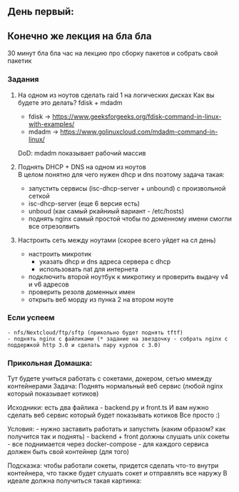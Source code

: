 ## День первый: 

## Конечно же лекция на бла бла 
30 минут бла бла
час на лекцию про сборку пакетов и собрать свой пакетик

### Задания
1. На одном из ноутов сделать raid 1 на логических дисках
    Как вы будете это делать?  fdisk + mdadm
    - fdisk -> https://www.geeksforgeeks.org/fdisk-command-in-linux-with-examples/
    - mdadm -> https://www.golinuxcloud.com/mdadm-command-in-linux/

    DoD: mdadm показывает рабочий массив 


2. Поднять DHCP + DNS на одном из ноутов    
    В целом понятно для чего нужен dhcp и dns
    поэтому задача такая: 
    - запустить сервисы (isc-dhcp-server + unbound) с произвольной сеткой
    - isc-dhcp-server (еще 6 версия есть)
    - unboud (как самый ркайниый вариант - /etc/hosts)
    - поднять nginx самый простой чтобы по доменному имени смогли все отрезолвить 

3. Настроить сеть между ноутами (скорее всего уйдет на сл день)
    - настроить микротик 
        - указать dhcp и dns адреса сервера с dhcp
        - использовать nat для интернета 
    - подключить второй ноутбук к микротику и проверить выдачу v4 и v6 адресов
    - проверить резолв доменных имен
    - открыть веб морду из пунка 2 на втором ноуте
    
### Если успеем
    - nfs/Nextcloud/ftp/sftp (прикольно будет поднять tftf)
    - поднять nginx c файликами (* задание на звездочку - собрать nginx c поддержкой http 3.0 и сделать пару курлов с 3.0) 

### Прикольная Домашка:
Тут будете учиться работать с сокетами, докером, сетью ммежду контейнерами 
Задача: Поднять нормальный веб сервис (любой nginx который показывает котиков)

Исходники: 
    есть два файлика - backend.py и front.ts
    И вам нужно сделать веб сервис который будет показывать котиков
    Все просто :)

Условия: 
    - нужно заставить работать и запустить (каким образом? как получится так и поднять)
    - backend + front должны слушать unix сокеты
    - все поднимается через docker-compose
    - для каждого сервиса должен быть свой контейнер (для того)

Подсказка: чтобы работали сокеты, придется сделать что-то внутри контейнера, что также будет слушать сокет и отправлять все наружу
В идеале должна получиться такая картинка: 
